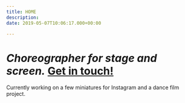```yaml
---
title: HOME
description: 
date: 2019-05-07T10:06:17.000+00:00

---
```

# _Choreographer for stage and screen._ [Get in touch!](/contact)

Currently working on a few miniatures for Instagram and a dance film project.